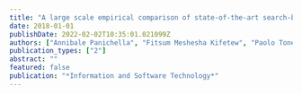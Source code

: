 ```yaml
---
title: "A large scale empirical comparison of state-of-the-art search-based test case generators"
date: 2018-01-01
publishDate: 2022-02-02T10:35:01.021099Z
authors: ["Annibale Panichella", "Fitsum Meshesha Kifetew", "Paolo Tonella"]
publication_types: ["2"]
abstract: ""
featured: false
publication: "*Information and Software Technology*"
---
```


